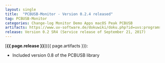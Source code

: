 ```yaml
---
layout: single
title:  "PCBUSB-Monitor - Version 0.2.4 released"
tag: PCBUSB-Monitor
categories: Change-log Monitor Demo Apps macOS Peak PCBUSB
artifacts: https://www.uv-software.de/dokuwiki/doku.php?id=uvs:programs:maccan_monitor_app
release: Version 0.2 SR4 (Service release of September 21, 2017)
---
```

[**{{ page.release }}**]({{ page.artifacts }}):

- Included version 0.8 of the PCBUSB library
